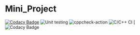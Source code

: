# Mini_Project

[![Codacy Badge](https://api.codacy.com/project/badge/Grade/9c2ec7d6eab142afbc79d282313f6b27)](https://app.codacy.com/manual/99002510/Genesis?utm_source=github.com&utm_medium=referral&utm_content=99002510/Genesis&utm_campaign=Badge_Grade_Dashboard)
![Unit testing](https://github.com/99002510/Genesis/workflows/Unit%20testing/badge.svg)
![cppcheck-action](https://github.com/padmavathi776/project/actions/workflows/cppcheck.yml/badge.svg)
![C/C++ CI](https://github.com/99002510/Genesis/workflows/C/C++%20CI/badge.svg)
[![Codacy Badge](https://www.code-inspector.com/project/21336/score/svg)
 
